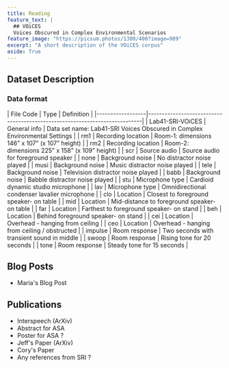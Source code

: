 ```yaml
---
title: Reading
feature_text: |
  ## VOiCES
  Voices Obscured in Complex Environmental Scenarios
feature_image: "https://picsum.photos/1300/400?image=989"
excerpt: "A short description of the VOiCES corpus"
aside: True
---
```


## Dataset Description

### Data format

| File Code        | Type | Definition                                                                 |
|------------------|----------------------------------------------------------------------------|
| Lab41-SRI-VOiCES | General info       | Data set name: Lab41-SRI Voices Obscured in Complex Environmental Settings |
| rm1              | Recording location | Room-1: dimensions 146” x 107” (x 107” height)                             |
| rm2              | Recording location | Room-2: dimensions 225” x 158” (x 109” height)                             |
| scr              | Source audio       | Source audio for foreground speaker                                        |
| none             | Background noise   | No distractor noise played                                                 |
| musi             | Background noise   | Music distractor noise played                                              |
| tele             | Background noise   | Television distractor noise played                                         |
| babb             | Background noise   | Babble distractor noise played                                             |
| stu              | Microphone type    | Cardioid dynamic studio microphone                                         |
| lav              | Microphone type    | Omnidirectional condenser lavalier microphone                              |
| clo              | Location           | Closest to foreground speaker- on table                                    |
| mid              | Location           | Mid-distance to foreground speaker- on table                               |
| far              | Location           | Farthest to foreground speaker- on stand                                   |
| beh              | Location           | Behind foreground speaker- on stand                                        |
| cei              | Location           | Overhead - hanging from ceiling                                            |
| ceo              | Location           | Overhead - hanging from ceiling / obstructed                               |
| impulse          | Room response      | Two seconds with transient sound in middle                                 |
| swoop            | Room response      | Rising tone for 20 seconds                                                 |
| tone             | Room response      | Steady tone for 15 seconds                                                 |


## Blog Posts

- Maria's Blog Post

## Publications

- Interspeech (ArXiv)
- Abstract for ASA
- Poster for ASA ?
- Jeff's Paper (ArXiv)
- Cory's Paper
- Any references from SRI ?

